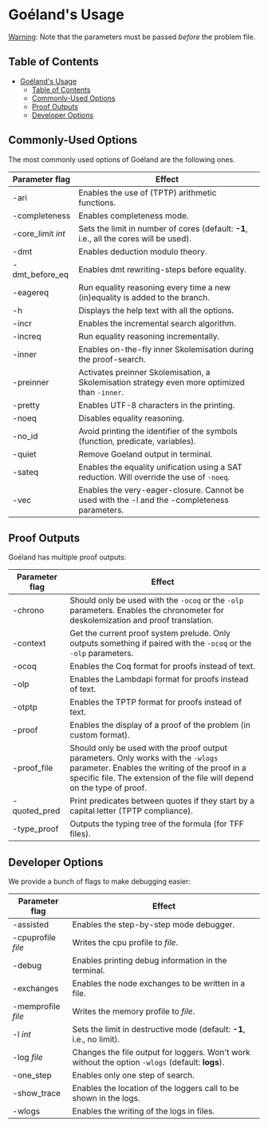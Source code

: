 # Goéland's Usage

<u>Warning</u>: Note that the parameters must be passed *before* the problem file.

## Table of Contents

* [Goéland's Usage](#goeland-s-usage)
  * [Table of Contents](#table-of-contents)
  * [Commonly-Used Options](#commonly-used-options)
  * [Proof Outputs](#proof-outputs)
  * [Developer Options](#developer-options)

## Commonly-Used Options

The most commonly used options of Goéland are the following ones.

| Parameter flag | Effect |
|--------------------------|-----------|
| -ari | Enables the use of (TPTP) arithmetic functions. |
| -completeness | Enables completeness mode. |
| -core_limit *int* | Sets the limit in number of cores (default: **-1**, i.e., all the cores will be used). |
| -dmt | Enables deduction modulo theory. |
| -dmt_before_eq | Enables dmt rewriting-steps before equality. |
| -eagereq | Run equality reasoning every time a new (in)equality is added to the branch. |
| -h | Displays the help text with all the options. |
| -incr | Enables the incremental search algorithm. |
| -increq | Run equality reasoning incrementally. |
| -inner | Enables on-the-fly inner Skolemisation during the proof-search. |
| -preinner | Activates preinner Skolemisation, a Skolemisation strategy even more optimized than `-inner`. |
| -pretty | Enables UTF-8 characters in the printing. |
| -noeq | Disables equality reasoning. |
| -no_id | Avoid printing the identifier of the symbols (function, predicate, variables). |
| -quiet | Remove Goeland output in terminal. |
| -sateq | Enables the equality unification using a SAT reduction. Will override the use of `-noeq`. |
| -vec | Enables the very-eager-closure. Cannot be used with the -l and the -completeness parameters. |

## Proof Outputs

Goéland has multiple proof outputs:

| Parameter flag | Effect |
|--------------------------|-----------|
| -chrono | Should only be used with the `-ocoq` or the `-olp` parameters. Enables the chronometer for deskolemization and proof translation. |
| -context | Get the current proof system prelude. Only outputs something if paired with the `-ocoq` or the `-olp` parameters. |
| -ocoq | Enables the Coq format for proofs instead of text. |
| -olp | Enables the Lambdapi format for proofs instead of text. |
| -otptp | Enables the TPTP format for proofs instead of text. |
| -proof | Enables the display of a proof of the problem (in custom format). |
| -proof_file | Should only be used with the proof output parameters. Only works with the `-wlogs` parameter. Enables the writing of the proof in a specific file. The extension of the file will depend on the type of proof. |
| -quoted_pred | Print predicates between quotes if they start by a capital letter (TPTP compliance). |
| -type_proof | Outputs the typing tree of the formula (for TFF files). |

## Developer Options

We provide a bunch of flags to make debugging easier:

| Parameter flag | Effect |
|--------------------------|-----------|
| -assisted | Enables the step-by-step mode debugger. |
| -cpuprofile *file* | Writes the cpu profile to *file*. |
| -debug | Enables printing debug information in the terminal. |
| -exchanges | Enables the node exchanges to be written in a file. |
| -memprofile *file* | Writes the memory profile to *file*. |
| -l *int* | Sets the limit in destructive mode (default: **-1**, i.e., no limit). |
| -log *file* | Changes the file output for loggers. Won't work without the option `-wlogs` (default: **logs**). |
| -one_step | Enables only one step of search. |
| -show_trace | Enables the location of the loggers call to be shown in the logs. |
| -wlogs | Enables the writing of the logs in files. |

